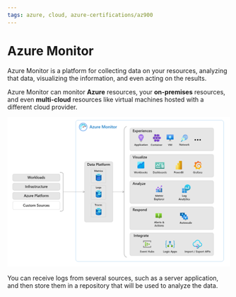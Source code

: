 ```yaml
---
tags: azure, cloud, azure-certifications/az900
---
```


# Azure Monitor

Azure Monitor is a platform for collecting data on your resources, analyzing that data, visualizing the information, and even acting on the results.

Azure Monitor can monitor **Azure** resources, your **on-premises** resources, and even **multi-cloud** resources like virtual machines hosted with a different cloud provider.

![Azure Monitor](azure-monitor.png)

You can receive logs from several sources, such as a server application, and then store them in a repository that will be used to analyze the data.
